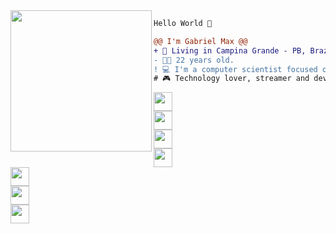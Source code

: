 <img align="left" height="226" src="https://i.imgur.com/kPL8l84.gif"/>

```diff
Hello World 👋

@@ I'm Gabriel Max @@
+ 📌 Living in Campina Grande - PB, Brazil 🇧🇷.
- 👦🏽 22 years old.
! 💻 I'm a computer scientist focused on improve my fullstack skills and external api (like Discord).
# 🎮 Technology lover, streamer and developer of a gamer community.
```

<code><a href="https://www.instagram.com/gabrielmax.vm/" target="_blank"><img height="30" src="https://i.imgur.com/r8Kc9zz.png"></a> 
  <a href="https://twitter.com/gmaxinho" target="_blank"><img height="30" src="https://i.imgur.com/nw4aHCI.png"></a>
  <a href="https://www.facebook.com/gabrielmax.vm/" target="_blank"><img height="30" src="https://imgur.com/O47A9i6.png"></a>
  <a href="https://www.linkedin.com/in/manomax/" target="_blank"><img height="30" src="https://i.imgur.com/tEV2Jk7.png"></a>
  <a href="https://www.twitch.tv/maninhomax" target="_blank"><img height="30" src="https://i.imgur.com/vTn1mq6.png"></a>
  <a href="https://discord.gg/ASwuvJr" target="_blank"><img height="30" src="https://i.imgur.com/a5dSRnN.png"></a>
  <a href="https://linktr.ee/MelhorDeTres" target="_blank"><img height="30" src="https://imgur.com/OHjHoyn.png"></a>
</code>

<!-- README.md Profile Model by: @anabastos -->

<!--
**ManoMax/ManoMax** is a ✨ _special_ ✨ repository because its `README.md` (this file) appears on your GitHub profile.

Here are some ideas to get you started:

- 🔭 I’m currently working on ...
- 🌱 I’m currently learning ...
- 👯 I’m looking to collaborate on ...
- 🤔 I’m looking for help with ...
- 💬 Ask me about ...
- 📫 How to reach me: ...
- 😄 Pronouns: ...
- ⚡ Fun fact: ...
-->
